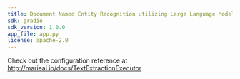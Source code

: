 ```yaml
---
title: Document Named Entity Recognition utilizing Large Language Models
sdk: gradio
sdk_version: 1.0.0
app_file: app.py
license: apache-2.0
---
```


Check out the configuration reference at http://marieai.io/docs/TextExtractionExecutor

